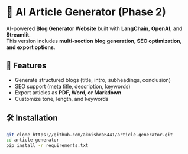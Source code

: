 # 📝 AI Article Generator (Phase 2)

AI-powered **Blog Generator Website** built with **LangChain**, **OpenAI**, and **Streamlit**.  
This version includes **multi-section blog generation, SEO optimization, and export options**.

## 🚀 Features
- Generate structured blogs (title, intro, subheadings, conclusion)
- SEO support (meta title, description, keywords)
- Export articles as **PDF, Word, or Markdown**
- Customize tone, length, and keywords

## 🛠️ Installation
```bash
git clone https://github.com/akmishra6441/article-generator.git
cd article-generator
pip install -r requirements.txt
